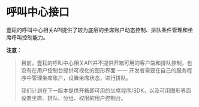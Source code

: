 # 呼叫中心接口
<!-- toc -->

壹耘的呼叫中心相关API提供了较为底层的坐席账户动态控制、排队条件管理和坐席呼叫控制能力。

**注意**：

> 目前，壹耘的呼叫中心相关API并不提供开箱可用的客户端和排队控制，也没有在用户控制台提供可视化的图形界面 —— 开发者需要在自己的服务程序中管理坐席账户，设置坐席状态，进行排队。
> 
> 我们计划在下一版本提供开箱即可用的坐席程序/SDK，以及可用图形界面设置坐席、排队、分组、权限的用户控制台。
